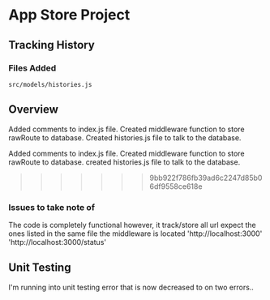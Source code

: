 # App Store Project

## Tracking History

### Files Added

```
src/models/histories.js
```

## Overview

Added comments to index.js file.
Created middleware function to store rawRoute to database.
Created histories.js file to talk to the database.

Added comments to index.js file.
Created middleware function to store rawRoute to database.
created histories.js file to talk to the database.
>>>>>>> 9bb922f786fb39ad6c2247d85b06df9558ce618e

### Issues to take note of

The code is completely functional however, it track/store all url expect the ones listed in the same file the middleware is located
'http://localhost:3000'
'http://localhost:3000/status'


## Unit Testing

I'm running into unit testing error that is now decreased to on two errors..
